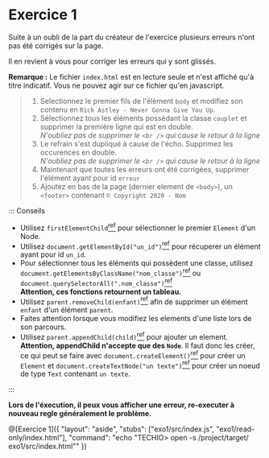 # Exercice 1

Suite à un oubli de la part du créateur de l'exercice plusieurs erreurs n'ont pas été corrigés sur la page.

Il en revient à vous pour corriger les erreurs qui y sont glissés.

**Remarque :** Le fichier `index.html` est en lecture seule et n'est affiché qu'à titre indicatif. Vous ne pouvez agir sur ce fichier qu'en javascript.

> 1. Selectionnez le premier fils de l'élèment `body` et modifiez son contenu en `Rick Astley - Never Gonna Give You Up`.
> 2. Sélectionnez tous les éléments possèdant la classe `couplet` et supprimer la première ligne qui est en double.  
>    _N'oubliez pas de supprimer le `<br />` qui cause le retour à la ligne_
> 3. Le refrain s'est dupliqué à cause de l'écho. Supprimez les occurences en double.  
>    _N'oubliez pas de supprimer le `<br />` qui cause le retour à la ligne_
> 4. Maintenant que toutes les erreurs ont été corrigées, supprimer l'élément ayant pour id `erreur`
> 5. Ajoutez en bas de la page (dernier element de `<body>`), un `<footer>` contenant `© Copyright 2020 - Nom`

::: Conseils

- Utilisez `firstElementChild`[<sup>ref</sup>](https://developer.mozilla.org/fr/docs/Web/API/ParentNode/firstElementChild) pour sélectionner le premier `Element` d'un Node.
- Utilisez `document.getElementById("un_id")`[<sup>ref</sup>](https://developer.mozilla.org/fr/docs/Web/API/Document/getElementById) pour récuperer un élément ayant pour id `un_id`.
- Pour sélectionner tous les éléments qui possèdent une classe, utilisez `document.getElementsByClassName("nom_classe")`[<sup>ref</sup>](https://developer.mozilla.org/fr/docs/Web/API/Element/getElementsByClassName) ou `document.querySelectorAll(".nom_classe")`[<sup>ref</sup>](https://developer.mozilla.org/fr/docs/Web/API/Document/querySelectorAll)  
  **Attention, ces fonctions retournent un tableau.**
- Utilisez `parent.removeChild(enfant)`[<sup>ref</sup>](https://developer.mozilla.org/fr/docs/Web/API/Node/removeChild) afin de supprimer un élément `enfant` d'un élément `parent`.
- Faites attention lorsque vous modifiez les elements d'une liste lors de son parcours.
- Utilisez `parent.appendChild(child)`[<sup>ref</sup>](https://developer.mozilla.org/fr/docs/Web/API/Node/appendChild) pour ajouter un element.  
  **Attention, appendChild n'accepte que des `Node`**. Il faut donc les créer, ce qui peut se faire avec `document.createElement()`[<sup>ref</sup>](https://developer.mozilla.org/fr/docs/Web/API/Document/createElement) pour créer un `Element` et `document.createTextNode("un texte")`[<sup>ref</sup>](https://developer.mozilla.org/fr/docs/Web/API/Document/createTextNode) pour créer un noeud de type `Text` contenant `un texte`.

:::

**Lors de l'éxecution, il peux vous afficher une erreur, re-executer à nouveau regle généralement le problème.**

@[Exercice 1]({ "layout": "aside", "stubs": ["exo1/src/index.js", "exo1/read-only/index.html"], "command": "echo \"TECHIO> open -s /project/target/ exo1/src/index.html\"" })
